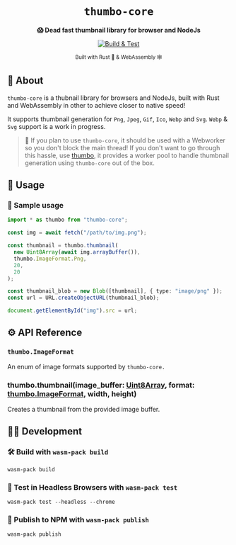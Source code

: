<div align="center">

  <h1><code>thumbo-core</code></h1>

<strong> 😱 Dead fast thumbnail library for browser and NodeJs</strong>

[![Build & Test](https://github.com/ahkohd/thumbo-core/actions/workflows/build.yml/badge.svg)](https://github.com/ahkohd/thumbo-core/actions/workflows/build.yml)

<sub>Built with Rust 🦀 & WebAssembly 🕸</sub>

</div>

## 📖 About

`thumbo-core` is a thubnail library for browsers and NodeJs, built with Rust and WebAssembly in other to achieve closer to native speed!

It supports thumbnail generation for `Png`, `Jpeg`, `Gif`, `Ico`, `Webp` and `Svg`. `Webp` & `Svg` support is a work in progress.

> 📣 If you plan to use `thumbo-core`, it should be used with a Webworker so you don't block the main thread! If you don't want to go through this hassle, use [thumbo](https://github.com/ahkohd/thumbo), it provides a worker pool to handle thumbnail generation using `thumbo-core` out of the box.

## 🚴 Usage

### 🧪 Sample usage

```ts
import * as thumbo from "thumbo-core";

const img = await fetch("/path/to/img.png");

const thumbnail = thumbo.thumbnail(
  new Uint8Array(await img.arrayBuffer()),
  thumbo.ImageFormat.Png,
  20,
  20
);

const thumbnail_blob = new Blob([thumbnail], { type: "image/png" });
const url = URL.createObjectURL(thumbnail_blob);

document.getElementById("img").src = url;
```

## ⚙️ API Reference

### <span id="thumbo_image_format">`thumbo.ImageFormat`</span>

An enum of image formats supported by `thumbo-core.`

### <span id="thumbo_thumbnail">thumbo.thumbnail(image_buffer: [Uint8Array](https://developer.mozilla.org/en-US/docs/Web/JavaScript/Reference/Global_Objects/Uint8Array), format: [thumbo.ImageFormat](#thumbo_image_format), width, height)</span>

Creates a thumbnail from the provided image buffer.

## 👷🏽 Development

### 🛠️ Build with `wasm-pack build`

```
wasm-pack build
```

### 🔬 Test in Headless Browsers with `wasm-pack test`

```
wasm-pack test --headless --chrome
```

### 🎁 Publish to NPM with `wasm-pack publish`

```
wasm-pack publish
```
